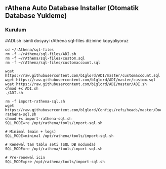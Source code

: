 ## rAthena Auto Database Installer (Otomatik Database Yukleme)

### Kurulum ###
#ADI.sh isimli dosyayi rAthena sql-files dizinine kopyaliyoruz
```
cd ~/rAthena/sql-files
rm -f ~/rAthena/sql-files/ADI.sh
rm -f ~/rAthena/sql-files/custom.sql
rm -f ~/rAthena/sql-files/customaccount.sql

wget https://raw.githubusercontent.com/b1glord/ADI/master/customaccount.sql
wget https://raw.githubusercontent.com/b1glord/ADI/master/custom.sql
wget https://raw.githubusercontent.com/b1glord/ADI/master/ADI.sh
chmod +x ADI.sh
./ADI.sh
```

```
rm -f import-rathena-sql.sh
wget https://raw.githubusercontent.com/b1glord/Configs/refs/heads/master/Docker/import-rathena-sql.sh
chmod +x import-rathena-sql.sh
SQL_MODE=re /opt/rathena/tools/import-sql.sh
```

```
# Minimal (main + logs)
SQL_MODE=minimal /opt/rathena/tools/import-sql.sh

# Renewal tam tablo seti (SQL DB modunda)
SQL_MODE=re /opt/rathena/tools/import-sql.sh

# Pre-renewal icin
SQL_MODE=pre /opt/rathena/tools/import-sql.sh
```
